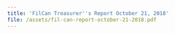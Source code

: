```yaml
---
title: 'FilCan Treasurer''s Report October 21, 2018'
file: /assets/fil-can-report-october-21-2018.pdf
---
```


